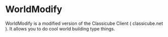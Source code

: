 # WorldModify
WorldModify is a modified version of the Classicube Client ( classicube.net ). It allows you to do cool world building type things.

